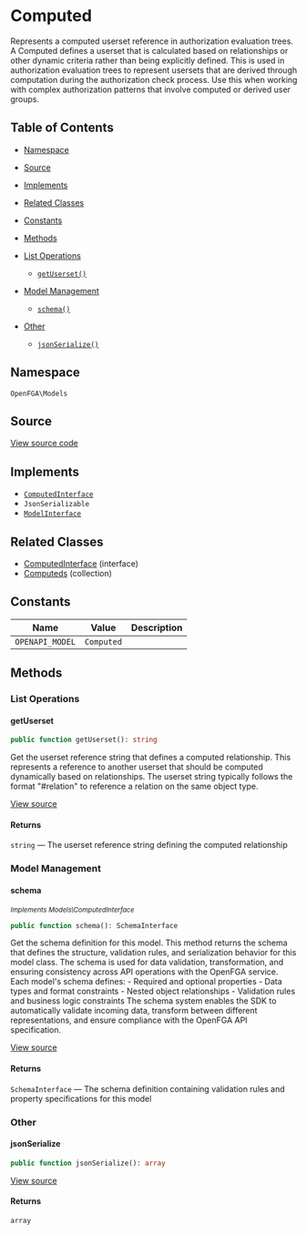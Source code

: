 # Computed

Represents a computed userset reference in authorization evaluation trees. A Computed defines a userset that is calculated based on relationships or other dynamic criteria rather than being explicitly defined. This is used in authorization evaluation trees to represent usersets that are derived through computation during the authorization check process. Use this when working with complex authorization patterns that involve computed or derived user groups.

## Table of Contents

- [Namespace](#namespace)
- [Source](#source)
- [Implements](#implements)
- [Related Classes](#related-classes)
- [Constants](#constants)
- [Methods](#methods)

- [List Operations](#list-operations)
  - [`getUserset()`](#getuserset)
- [Model Management](#model-management)
  - [`schema()`](#schema)
- [Other](#other)
  - [`jsonSerialize()`](#jsonserialize)

## Namespace

`OpenFGA\Models`

## Source

[View source code](https://github.com/evansims/openfga-php/blob/main/src/Models/Computed.php)

## Implements

- [`ComputedInterface`](ComputedInterface.md)
- `JsonSerializable`
- [`ModelInterface`](ModelInterface.md)

## Related Classes

- [ComputedInterface](Models/ComputedInterface.md) (interface)
- [Computeds](Models/Collections/Computeds.md) (collection)

## Constants

| Name            | Value      | Description |
| --------------- | ---------- | ----------- |
| `OPENAPI_MODEL` | `Computed` |             |

## Methods

### List Operations

#### getUserset

```php
public function getUserset(): string

```

Get the userset reference string that defines a computed relationship. This represents a reference to another userset that should be computed dynamically based on relationships. The userset string typically follows the format &quot;#relation&quot; to reference a relation on the same object type.

[View source](https://github.com/evansims/openfga-php/blob/main/src/Models/Computed.php#L53)

#### Returns

`string` — The userset reference string defining the computed relationship

### Model Management

#### schema

*<small>Implements Models\ComputedInterface</small>*

```php
public function schema(): SchemaInterface

```

Get the schema definition for this model. This method returns the schema that defines the structure, validation rules, and serialization behavior for this model class. The schema is used for data validation, transformation, and ensuring consistency across API operations with the OpenFGA service. Each model&#039;s schema defines: - Required and optional properties - Data types and format constraints - Nested object relationships - Validation rules and business logic constraints The schema system enables the SDK to automatically validate incoming data, transform between different representations, and ensure compliance with the OpenFGA API specification.

[View source](https://github.com/evansims/openfga-php/blob/main/src/Models/ModelInterface.php#L52)

#### Returns

`SchemaInterface` — The schema definition containing validation rules and property specifications for this model

### Other

#### jsonSerialize

```php
public function jsonSerialize(): array

```

[View source](https://github.com/evansims/openfga-php/blob/main/src/Models/Computed.php#L62)

#### Returns

`array`
